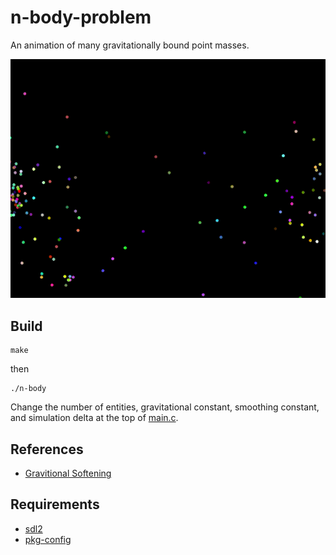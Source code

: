 # n-body-problem

An animation of many gravitationally bound point masses.

![example](./example.gif)

## Build
```
make
```
then
```
./n-body
```

Change the number of entities, gravitational constant, smoothing constant, and simulation delta at the top of [main.c](./main.c).

## References

- [Gravitional Softening](https://arxiv.org/pdf/1205.2729)

## Requirements

- [sdl2](https://www.libsdl.org/)
- [pkg-config](https://www.freedesktop.org/wiki/Software/pkg-config/)
